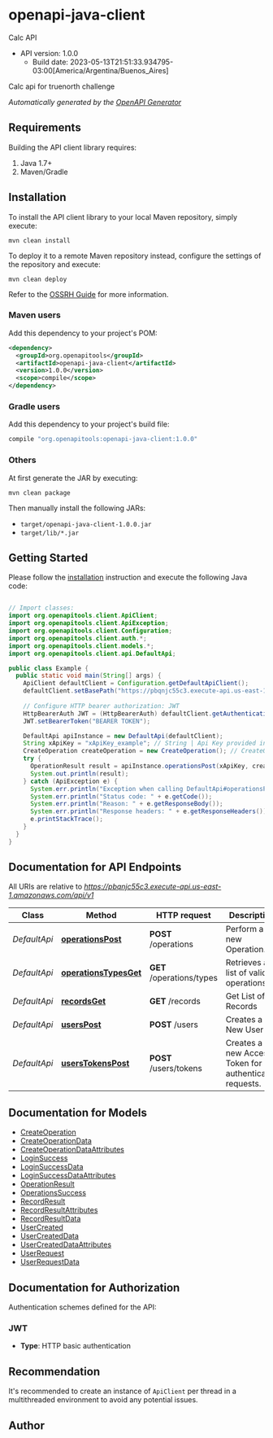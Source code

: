 # openapi-java-client

Calc API
- API version: 1.0.0
  - Build date: 2023-05-13T21:51:33.934795-03:00[America/Argentina/Buenos_Aires]

Calc api for truenorth challenge


*Automatically generated by the [OpenAPI Generator](https://openapi-generator.tech)*


## Requirements

Building the API client library requires:
1. Java 1.7+
2. Maven/Gradle

## Installation

To install the API client library to your local Maven repository, simply execute:

```shell
mvn clean install
```

To deploy it to a remote Maven repository instead, configure the settings of the repository and execute:

```shell
mvn clean deploy
```

Refer to the [OSSRH Guide](http://central.sonatype.org/pages/ossrh-guide.html) for more information.

### Maven users

Add this dependency to your project's POM:

```xml
<dependency>
  <groupId>org.openapitools</groupId>
  <artifactId>openapi-java-client</artifactId>
  <version>1.0.0</version>
  <scope>compile</scope>
</dependency>
```

### Gradle users

Add this dependency to your project's build file:

```groovy
compile "org.openapitools:openapi-java-client:1.0.0"
```

### Others

At first generate the JAR by executing:

```shell
mvn clean package
```

Then manually install the following JARs:

* `target/openapi-java-client-1.0.0.jar`
* `target/lib/*.jar`

## Getting Started

Please follow the [installation](#installation) instruction and execute the following Java code:

```java

// Import classes:
import org.openapitools.client.ApiClient;
import org.openapitools.client.ApiException;
import org.openapitools.client.Configuration;
import org.openapitools.client.auth.*;
import org.openapitools.client.models.*;
import org.openapitools.client.api.DefaultApi;

public class Example {
  public static void main(String[] args) {
    ApiClient defaultClient = Configuration.getDefaultApiClient();
    defaultClient.setBasePath("https://pbqnjc55c3.execute-api.us-east-1.amazonaws.com/api/v1");
    
    // Configure HTTP bearer authorization: JWT
    HttpBearerAuth JWT = (HttpBearerAuth) defaultClient.getAuthentication("JWT");
    JWT.setBearerToken("BEARER TOKEN");

    DefaultApi apiInstance = new DefaultApi(defaultClient);
    String xApiKey = "xApiKey_example"; // String | Api Key provided in order to integrate Apps
    CreateOperation createOperation = new CreateOperation(); // CreateOperation | 
    try {
      OperationResult result = apiInstance.operationsPost(xApiKey, createOperation);
      System.out.println(result);
    } catch (ApiException e) {
      System.err.println("Exception when calling DefaultApi#operationsPost");
      System.err.println("Status code: " + e.getCode());
      System.err.println("Reason: " + e.getResponseBody());
      System.err.println("Response headers: " + e.getResponseHeaders());
      e.printStackTrace();
    }
  }
}

```

## Documentation for API Endpoints

All URIs are relative to *https://pbqnjc55c3.execute-api.us-east-1.amazonaws.com/api/v1*

Class | Method | HTTP request | Description
------------ | ------------- | ------------- | -------------
*DefaultApi* | [**operationsPost**](docs/DefaultApi.md#operationsPost) | **POST** /operations | Perform a new Operation.
*DefaultApi* | [**operationsTypesGet**](docs/DefaultApi.md#operationsTypesGet) | **GET** /operations/types | Retrieves a list of valid operations.
*DefaultApi* | [**recordsGet**](docs/DefaultApi.md#recordsGet) | **GET** /records | Get List of Records
*DefaultApi* | [**usersPost**](docs/DefaultApi.md#usersPost) | **POST** /users | Creates a New User
*DefaultApi* | [**usersTokensPost**](docs/DefaultApi.md#usersTokensPost) | **POST** /users/tokens | Creates a new Access Token for authenticated requests.


## Documentation for Models

 - [CreateOperation](docs/CreateOperation.md)
 - [CreateOperationData](docs/CreateOperationData.md)
 - [CreateOperationDataAttributes](docs/CreateOperationDataAttributes.md)
 - [LoginSuccess](docs/LoginSuccess.md)
 - [LoginSuccessData](docs/LoginSuccessData.md)
 - [LoginSuccessDataAttributes](docs/LoginSuccessDataAttributes.md)
 - [OperationResult](docs/OperationResult.md)
 - [OperationsSuccess](docs/OperationsSuccess.md)
 - [RecordResult](docs/RecordResult.md)
 - [RecordResultAttributes](docs/RecordResultAttributes.md)
 - [RecordResultData](docs/RecordResultData.md)
 - [UserCreated](docs/UserCreated.md)
 - [UserCreatedData](docs/UserCreatedData.md)
 - [UserCreatedDataAttributes](docs/UserCreatedDataAttributes.md)
 - [UserRequest](docs/UserRequest.md)
 - [UserRequestData](docs/UserRequestData.md)


## Documentation for Authorization

Authentication schemes defined for the API:
### JWT

- **Type**: HTTP basic authentication


## Recommendation

It's recommended to create an instance of `ApiClient` per thread in a multithreaded environment to avoid any potential issues.

## Author



